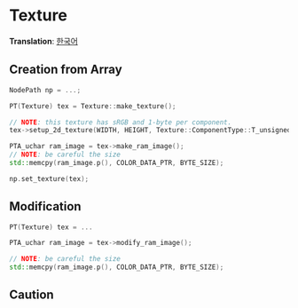 # Texture
**Translation**: [한국어](../ko_kr/rendering/texture.md)

## Creation from Array
```cpp
NodePath np = ...;

PT(Texture) tex = Texture::make_texture();

// NOTE: this texture has sRGB and 1-byte per component.
tex->setup_2d_texture(WIDTH, HEIGHT, Texture::ComponentType::T_unsigned_byte, Texture::Format::F_srgb);

PTA_uchar ram_image = tex->make_ram_image();
// NOTE: be careful the size
std::memcpy(ram_image.p(), COLOR_DATA_PTR, BYTE_SIZE);

np.set_texture(tex);
```

## Modification
```cpp
PT(Texture) tex = ...

PTA_uchar ram_image = tex->modify_ram_image();

// NOTE: be careful the size
std::memcpy(ram_image.p(), COLOR_DATA_PTR, BYTE_SIZE);
```

## Caution
